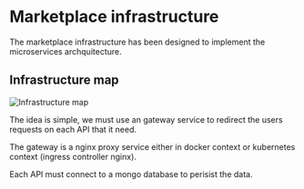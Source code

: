 # Marketplace infrastructure

The marketplace infrastructure has been designed to implement the microservices archquitecture.

## Infrastructure map

![Infrastructure map](https://drive.google.com/uc?export=view&id=1cd8k0jgeQ91mPj5apI2aWwrTDqlzVgu1)

The idea is simple, we must use an gateway service to redirect the users requests on each API that it need.

The gateway is a nginx proxy service either in docker context or kubernetes context (ingress controller nginx).

Each API must connect to a mongo database to perisist the data.
